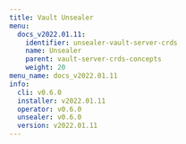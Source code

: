 ```yaml
---
title: Vault Unsealer
menu:
  docs_v2022.01.11:
    identifier: unsealer-vault-server-crds
    name: Unsealer
    parent: vault-server-crds-concepts
    weight: 20
menu_name: docs_v2022.01.11
info:
  cli: v0.6.0
  installer: v2022.01.11
  operator: v0.6.0
  unsealer: v0.6.0
  version: v2022.01.11
---
```


